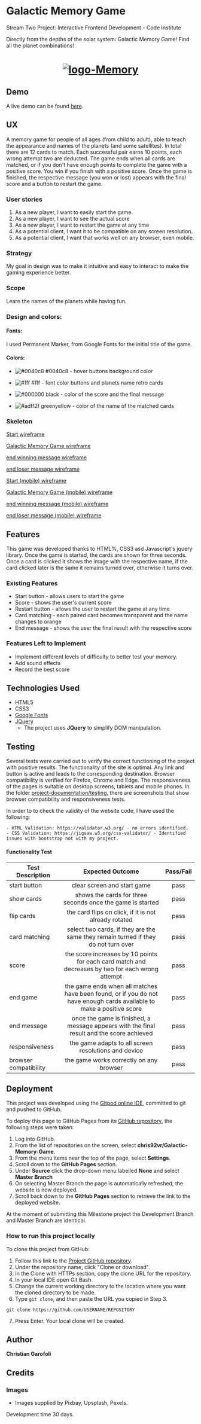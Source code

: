 # Galactic Memory Game 
Stream Two Project: Interactive Frontend Development - Code Institute

Directly from the depths of the solar system: Galactic Memory Game! Find all the planet combinations!
<h1 align="center">
  <a href="https://chris92vr.github.io/Galactic-Memory-Game/"><img src="https://i.ibb.co/rdJMVPQ/logo-Memory.png" alt="logo-Memory" border="0"></a>
</h1>

## Demo
A live demo can be found [here](https://chris92vr.github.io/Galactic-Memory-Game/).

## UX
 
A memory game for people of all ages (from child to adult), able to teach the appearance and names of the planets (and some satellites).
In total there are 12 cards to match. Each successful pair earns 10 points, each wrong attempt two are deducted. The game ends when all cards are matched, or if you don't have enough points to complete the game with a positive score. You win if you finish with a positive score.
Once the game is finished, the respective message (you won or lost) appears with the final score and a button to restart the game.
### User stories

1. As a new player, I want to easily start the game. 
2. As a new player, I want to see the actual score
3. As a new player, I want to restart the game at any time
4. As a potential client, I want it to be compatible on any screen resolution.
5. As a potential client, I want that works well on any browser, even mobile. 

### Strategy
My goal in design was to make it intuitive and easy to interact to make the gaming experience better.

### Scope
Learn the names of the planets while having fun.

### Design and colors:

#### Fonts:

I used Permanent Marker, from Google Fonts for the initial title of the game.


#### Colors:

* ![#0040c8](https://placehold.it/15/0040c8/000000?text=+) #0040c8 - hover buttons background color

* ![#fff](https://placehold.it/15/fff/000000?text=+) #fff - font color buttons and planets name retro cards

* ![#000000](https://placehold.it/15/000000/000000?text=+) black - color of the score and the final message

* ![#adff2f](https://placehold.it/15/adff2f/000000?text=+) greenyellow - color of the name of the matched cards


### Skeleton
[Start wireframe](https://github.com/chris92vr/Galactic-Memory-Game/blob/master/project-documentation/wireframe/home%20screen.jpg)

[Galactic Memory Game wireframe](https://github.com/chris92vr/Galactic-Memory-Game/blob/master/project-documentation/wireframe/Galactic%20Memory%20Game.jpg)

[end winning message wireframe](https://github.com/chris92vr/Galactic-Memory-Game/blob/master/project-documentation/wireframe/winning%20message.jpg)

[end loser message wireframe](https://github.com/chris92vr/Galactic-Memory-Game/blob/master/project-documentation/wireframe/losing%20message.jpg)

[Start (mobile) wireframe](https://github.com/chris92vr/Galactic-Memory-Game/blob/master/project-documentation/wireframe/home%20screeen-%20Mobile.jpg)

[Galactic Memory Game (mobile) wireframe](https://github.com/chris92vr/Galactic-Memory-Game/blob/master/project-documentation/wireframe/Galactic%20Memory%20Game-%20Mobile.jpg)

[end winning message (mobile) wireframe](https://github.com/chris92vr/Galactic-Memory-Game/blob/master/project-documentation/wireframe/winning%20message-%20Mobile.jpg)

[end loser message (mobile) wireframe](https://github.com/chris92vr/Galactic-Memory-Game/blob/master/project-documentation/wireframe/losing%20message%20-%20Mobile.jpg)


## Features

This game was developed thanks to HTML%, CSS3 asd Javascript's jquery library. Once the game is started, the cards are shown for three seconds. Once a card is clicked it shows the image with the respective name, if the card clicked later is the same it remains turned over, otherwise it turns over.
### Existing Features
- Start button - allows users to start the game
- Score - shows the user's current score
- Restart button - allows the user to restart the game at any time
- Card matching - each paired card becomes transparent and the name changes to orange
- End message - shows the user the final result with the respective score

### Features Left to Implement
- Implement different levels of difficulty to better test your memory. 
- Add sound effects 
- Record the best score
## Technologies Used

- HTML5
- CSS3
- [Google Fonts](https://fonts.google.com/)
- [JQuery](https://jquery.com)
    - The project uses **JQuery** to simplify DOM manipulation.


## Testing

Several tests were carried out to verify the correct functioning of the project with positive results.
The functionality of the site is optimal. Any link and button is active and leads to the corresponding destination.
Browser compatibility is verified for Firefox, Chrome and Edge. The responsiveness of the pages is suitable on desktop screens, tablets and mobile phones.
In the folder [project-documentation/testing](https://github.com/chris92vr/Galactic-Memory-Game/tree/master/project-documentation/testing), there are screenshots that show browser compatibility and responsiveness tests.


In order to to check the validity of the website code, I have used the following:

    - HTML Validation: https://validator.w3.org/ - no errors identified.
    - CSS Validation: https://jigsaw.w3.org/css-validator/ - Identified issues with bootstrap not with my project. 

#### Functionality Test
|Test Description | Expected Outcome | Pass/Fail
| ---|:-----------------------------------------:| :---: | 
| start button| clear screen and start game| pass
| show cards | shows the cards for three seconds once the game is started| pass
| flip cards | the card flips on click, if it is not already rotated | pass
| card matching| select two cards, if they are the same they remain turned if they do not turn over| pass
| score | the score increases by 10 points for each card match and decreases by two for each wrong attempt | pass
| end game | the game ends when all matches have been found, or if you do not have enough cards available to make a positive score | pass
| end message | once the game is finished, a message appears with the final result and the score achieved | pass
| responsiveness| the game adapts to all screen resolutions and device | pass
| browser compatibility | the game works correctly on any browser | pass



## Deployment

This project was developed using the [Gitpod online IDE](https://gitpod.io/), committed to git and pushed to GitHub. 

To deploy this page to GitHub Pages from its [GitHub repository](https://github.com/chris92vr/Galactic-Memory-Game), the following steps were taken: 
1. Log into GitHub. 
2. From the list of repositories on the screen, select **chris92vr/Galactic-Memory-Game**.
3. From the menu items near the top of the page, select **Settings**.
4. Scroll down to the **GitHub Pages** section.
5. Under **Source** click the drop-down menu labelled **None** and select **Master Branch**
6. On selecting Master Branch the page is automatically refreshed, the website is now deployed. 
7. Scroll back down to the **GitHub Pages** section to retrieve the link to the deployed website.

At the moment of submitting this Milestone project the Development Branch and Master Branch are identical. 

### How to run this project locally

To clone this project from GitHub:
1. Follow this link to the [Project GitHub repository](https://github.com/chris92vr/Galactic-Memory-Game).
2. Under the repository name, click "Clone or download".
3. In the Clone with HTTPs section, copy the clone URL for the repository. 
4. In your local IDE open Git Bash.
5. Change the current working directory to the location where you want the cloned directory to be made.
6. Type ```git clone```, and then paste the URL you copied in Step 3.
```console
git clone https://github.com/USERNAME/REPOSITORY
```
7. Press Enter. Your local clone will be created.

## Author

**Christian Garofoli** 

## Credits

### Images 
   - Images supplied by Pixbay, Upsplash, Pexels. 

Development time 30 days. 